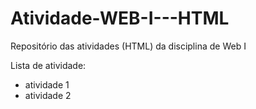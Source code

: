 # Atividade-WEB-I---HTML
Repositório das atividades (HTML) da disciplina de Web I

Lista de atividade:
- atividade 1
- atividade 2
